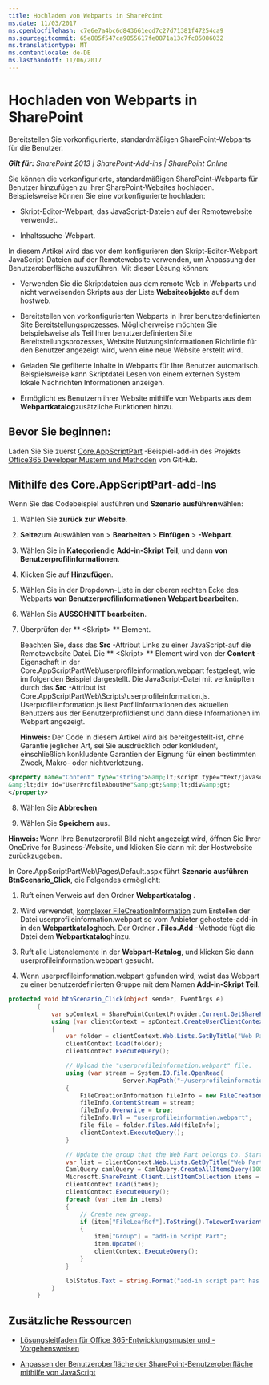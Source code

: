 ```yaml
---
title: Hochladen von Webparts in SharePoint
ms.date: 11/03/2017
ms.openlocfilehash: c7e6e7a4bc6d843661ecd7c27d71381f47254ca9
ms.sourcegitcommit: 65e885f547ca9055617fe0871a13c7fc85086032
ms.translationtype: MT
ms.contentlocale: de-DE
ms.lasthandoff: 11/06/2017
---
```

# <a name="upload-web-parts-in-sharepoint"></a>Hochladen von Webparts in SharePoint

Bereitstellen Sie vorkonfigurierte, standardmäßigen SharePoint-Webparts für die Benutzer.

_**Gilt für:** SharePoint 2013 | SharePoint-Add-ins | SharePoint Online_

Sie können die vorkonfigurierte, standardmäßigen SharePoint-Webparts für Benutzer hinzufügen zu ihrer SharePoint-Websites hochladen. Beispielsweise können Sie eine vorkonfigurierte hochladen:

- Skript-Editor-Webpart, das JavaScript-Dateien auf der Remotewebsite verwendet.
    
- Inhaltssuche-Webpart.
    
In diesem Artikel wird das vor dem konfigurieren den Skript-Editor-Webpart JavaScript-Dateien auf der Remotewebsite verwenden, um Anpassung der Benutzeroberfläche auszuführen. Mit dieser Lösung können:

- Verwenden Sie die Skriptdateien aus dem remote Web in Webparts und nicht verweisenden Skripts aus der Liste **Websiteobjekte** auf dem hostweb.
    
- Bereitstellen von vorkonfigurierten Webparts in Ihrer benutzerdefinierten Site Bereitstellungsprozesses. Möglicherweise möchten Sie beispielsweise als Teil Ihrer benutzerdefinierten Site Bereitstellungsprozesses, Website Nutzungsinformationen Richtlinie für den Benutzer angezeigt wird, wenn eine neue Website erstellt wird. 
    
- Geladen Sie gefilterte Inhalte in Webparts für Ihre Benutzer automatisch. Beispielsweise kann Skriptdatei Lesen von einem externen System lokale Nachrichten Informationen anzeigen.
    
- Ermöglicht es Benutzern ihrer Website mithilfe von Webparts aus dem **Webpartkatalog**zusätzliche Funktionen hinzu.

## <a name="before-you-begin"></a>Bevor Sie beginnen:

Laden Sie Sie zuerst [Core.AppScriptPart](https://github.com/SharePoint/PnP/tree/dev/Samples/Core.AppScriptPart) -Beispiel-add-in des Projekts [Office365 Developer Mustern und Methoden](https://github.com/SharePoint/PnP/tree/dev) von GitHub.

## <a name="using-the-coreappscriptpart-add-in"></a>Mithilfe des Core.AppScriptPart-add-Ins

Wenn Sie das Codebeispiel ausführen und **Szenario ausführen**wählen:

1. Wählen Sie **zurück zur Website**.
    
2. **Seite**zum Auswählen von > **Bearbeiten** > **Einfügen** > **-Webpart**.
    
3. Wählen Sie in **Kategorien**die **Add-in-Skript Teil**, und dann **von Benutzerprofilinformationen**.
    
4. Klicken Sie auf **Hinzufügen**.
    
5. Wählen Sie in der Dropdown-Liste in der oberen rechten Ecke des Webparts **von Benutzerprofilinformationen** **Webpart bearbeiten**.
    
6. Wählen Sie **AUSSCHNITT bearbeiten**.
    
7. Überprüfen der ** &lt;Skript&gt; ** Element.
    
    Beachten Sie, dass das **Src** -Attribut Links zu einer JavaScript-auf die Remotewebsite Datei. Die ** &lt;Skript&gt; ** Element wird von der **Content** -Eigenschaft in der Core.AppScriptPartWeb\userprofileinformation.webpart festgelegt, wie im folgenden Beispiel dargestellt. Die JavaScript-Datei mit verknüpften durch das **Src** -Attribut ist Core.AppScriptPartWeb\Scripts\userprofileinformation.js. Userprofileinformation.js liest Profilinformationen des aktuellen Benutzers aus der Benutzerprofildienst und dann diese Informationen im Webpart angezeigt.
    
     **Hinweis:** Der Code in diesem Artikel wird als bereitgestellt-ist, ohne Garantie jeglicher Art, sei Sie ausdrücklich oder konkludent, einschließlich konkludente Garantien der Eignung für einen bestimmten Zweck, Makro- oder nichtverletzung.

  ```XML
  <property name="Content" type="string">&amp;lt;script type="text/javascript" src="https://localhost:44361/scripts/userprofileinformation.js"&amp;gt;&amp;lt;/script&amp;gt;
&amp;lt;div id="UserProfileAboutMe"&amp;gt;&amp;lt;div&amp;gt;
  </property>
  ```

8. Wählen Sie **Abbrechen**.
    
9. Wählen Sie **Speichern** aus.

**Hinweis:** Wenn Ihre Benutzerprofil Bild nicht angezeigt wird, öffnen Sie Ihrer OneDrive for Business-Website, und klicken Sie dann mit der Hostwebsite zurückzugeben.

In Core.AppScriptPartWeb\Pages\Default.aspx führt **Szenario ausführen** **BtnScenario_Click**, die Folgendes ermöglicht:

1. Ruft einen Verweis auf den Ordner **Webpartkatalog** .
    
2. Wird verwendet, [komplexer FileCreationInformation](https://msdn.microsoft.com/library/office/microsoft.sharepoint.client.filecreationinformation.aspx) zum Erstellen der Datei userprofileinformation.webpart so vom Anbieter gehostete-add-in in den **Webpartkatalog**hoch. Der Ordner **. Files.Add** -Methode fügt die Datei dem **Webpartkatalog**hinzu.
    
3. Ruft alle Listenelemente in der **Webpart-Katalog**, und klicken Sie dann userprofileinformation.webpart gesucht.
    
4. Wenn userprofileinformation.webpart gefunden wird, weist das Webpart zu einer benutzerdefinierten Gruppe mit dem Namen **Add-in-Skript Teil**.

```C#
protected void btnScenario_Click(object sender, EventArgs e)
        {
            var spContext = SharePointContextProvider.Current.GetSharePointContext(Context);
            using (var clientContext = spContext.CreateUserClientContextForSPHost())
            {
                var folder = clientContext.Web.Lists.GetByTitle("Web Part Gallery").RootFolder;
                clientContext.Load(folder);
                clientContext.ExecuteQuery();

                // Upload the "userprofileinformation.webpart" file.
                using (var stream = System.IO.File.OpenRead(
                                Server.MapPath("~/userprofileinformation.webpart")))
                {
                    FileCreationInformation fileInfo = new FileCreationInformation();
                    fileInfo.ContentStream = stream;
                    fileInfo.Overwrite = true;
                    fileInfo.Url = "userprofileinformation.webpart";
                    File file = folder.Files.Add(fileInfo);
                    clientContext.ExecuteQuery();
                }

                // Update the group that the Web Part belongs to. Start by getting all list items in the Web Part Gallery, and then find the Web Part that was just uploaded.
                var list = clientContext.Web.Lists.GetByTitle("Web Part Gallery");
                CamlQuery camlQuery = CamlQuery.CreateAllItemsQuery(100);
                Microsoft.SharePoint.Client.ListItemCollection items = list.GetItems(camlQuery);
                clientContext.Load(items);
                clientContext.ExecuteQuery();
                foreach (var item in items)
                {
                    // Create new group.
                    if (item["FileLeafRef"].ToString().ToLowerInvariant() == "userprofileinformation.webpart")
                    {
                        item["Group"] = "add-in Script Part";
                        item.Update();
                        clientContext.ExecuteQuery();
                    }
                }

                lblStatus.Text = string.Format("add-in script part has been added to Web Part Gallery. You can find 'User Profile Information' script part under 'App Script Part' group in the <a href='{0}'>host web</a>.", spContext.SPHostUrl.ToString());
            }
        }
```

## <a name="additional-resources"></a>Zusätzliche Ressourcen
<a name="bk_addresources"> </a>

- [Lösungsleitfaden für Office 365-Entwicklungsmuster und -Vorgehensweisen](Office-365-development-patterns-and-practices-solution-guidance.md)
    
- [Anpassen der Benutzeroberfläche der SharePoint-Benutzeroberfläche mithilfe von JavaScript](Customize-your-SharePoint-site-UI-by-using-JavaScript.md)
